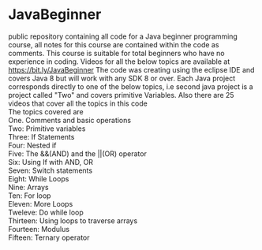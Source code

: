 # JavaBeginner
public repository containing all code for a Java beginner programming course, all notes for this course are contained within the code as comments. This course is suitable for total beginners who have no experience in coding. 
Videos for all the below topics are available at https://bit.ly/JavaBeginner The code was creating using the eclipse IDE and covers Java 8 but
will work with any SDK 8 or over. Each Java project corresponds directly to one of the below topics, i.e second java project is a project called "Two" and covers primitive Variables.
Also there are 25 videos that cover all the topics in this code<br>
The topics covered are<br>
One. Comments and basic operations<br>
Two: Primitive variables<br>
Three: If Statements<br>
Four: Nested if<br>
Five: The &&(AND) and the ||(OR) operator<br>
Six: Using If with AND, OR<br>
Seven: Switch statements<br>
Eight: While Loops<br>
Nine: Arrays<br>
Ten: For loop<br>
Eleven: More Loops<br>
Tweleve: Do while loop<br>
Thirteen: Using loops to traverse arrays<br>
Fourteen: Modulus<br>
Fifteen: Ternary operator<br>



